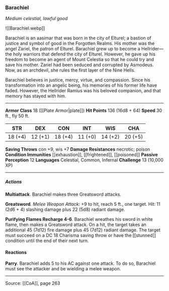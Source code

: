 ### Barachiel
_Medium celestial, lawful good_

![[Barachiel.webp]]

Barachiel is an aasimar that was born in the city of Elturel; a bastion of justice and symbol of good in the Forgotten Realms. His mother was the angel Zariel, the patron of Elturel. Barachiel grew up to become a Hellrider—the holy warriors that defend the city of Elturel. However, he gave up his freedom to become an agent of Mount Celestia so that he could try and save his mother. Zariel had been seduced and corrupted by Asmodeus. Now, as an archdevil, she rules the first layer of the Nine Hells.

Barachiel believes in justice, mercy, virtue, and compassion. Since his transformation into an angelic being, his memories of his former life have faded. However, the Hellrider Ramius was his beloved companion, and that memory has stayed with him.



---

**Armor Class** 18 ([[Plate Armor|plate]])
**Hit Points** 136 (16d8 + 64)
**Speed** 30 ft., fly 50 ft.

| STR     | DEX     | CON     | INT     | WIS     | CHA     |
|---------|---------|---------|---------|---------|---------|
| 18 (+4) | 12 (+1) | 18 (+4) | 11 (+0) | 14 (+2) | 20 (+5) |

**Saving Throws** con +9, wis +7
**Damage Resistances** necrotic; poison
**Condition Immunities** [[exhaustion]], [[frightened]], [[poisoned]]
**Passive Perception** 12
**Languages** Celestial, Common, Infernal
**Challenge** 13 (10,000 XP)

---

##### Actions
**Multiattack**. Barachiel makes three Greatsword attacks.

**Greatsword**. _Melee Weapon Attack:_ +9 to hit, reach 5 ft., one target. Hit: 11 (2d6 + 4) slashing damage plus 22 (5d8) radiant damage.

**Purifying Flames Recharge 4-6**. Barachiel wreathes his sword in white flame, then makes a Greatsword attack. On a hit, the target takes an additional 45 (7d12) fire damage plus 45 (7d12) radiant damage. The target must succeed on a DC 18 Charisma saving throw or have the [[stunned]] condition until the end of their next turn.

#### Reactions
**Parry**. Barachiel adds 5 to his AC against one attack. To do so, Barachiel must see the attacker and be wielding a melee weapon.


---

Source: [[CoA]], page 263